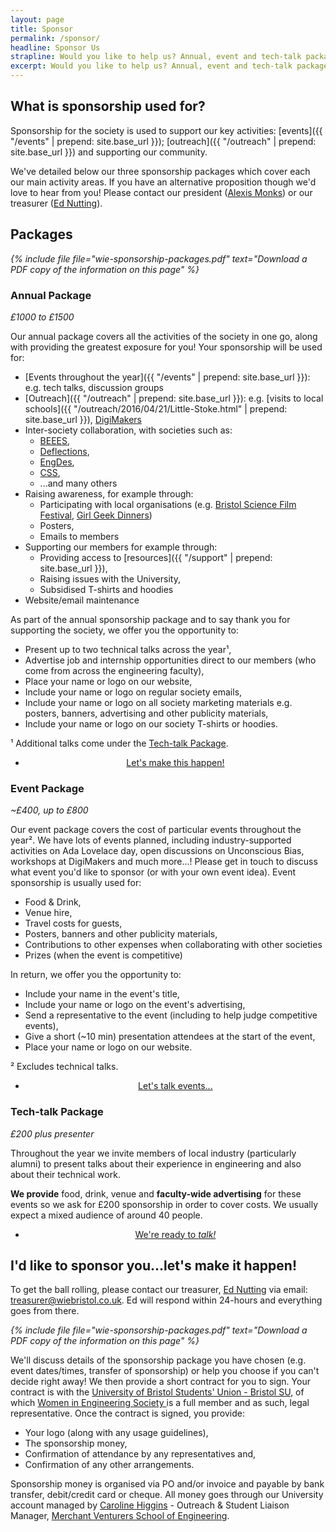 ```yaml
---
layout: page
title: Sponsor
permalink: /sponsor/
headline: Sponsor Us
strapline: Would you like to help us? Annual, event and tech-talk packages available.
excerpt: Would you like to help us? Annual, event and tech-talk packages available.
---
```


## What is sponsorship used for?

Sponsorship for the society is used to support our key activities: [events]({{ "/events" | prepend: site.base_url }}); [outreach]({{ "/outreach" | prepend: site.base_url }}) and supporting our community.

We've detailed below our three sponsorship packages which cover each our main activity areas. If you have an alternative proposition though we'd love to hear from you! Please contact our president ([Alexis Monks](mailto:president@wiebristol.co.uk)) or our treasurer ([Ed Nutting](mailto:treasurer@wiebristol.co.uk)).

## Packages

<i>{% include file file="wie-sponsorship-packages.pdf" text="Download a PDF copy of the information on this page" %}</i>

### Annual Package

*£1000 to £1500*

Our annual package covers all the activities of the society in one go, along with providing the greatest exposure for you! Your sponsorship will be used for:

- [Events throughout the year]({{ "/events" | prepend: site.base_url }}): e.g. tech talks, discussion groups
- [Outreach]({{ "/outreach" | prepend: site.base_url }}): e.g. [visits to local schools]({{ "/outreach/2016/04/21/Little-Stoke.html" | prepend: site.base_url }}), [DigiMakers](http://http://www.digimakers.co.uk/)
- Inter-society collaboration, with societies such as:
  - [BEEES](http://www.beees.co.uk),
  - [Deflections](http://www.deflections.org.uk/),
  - [EngDes](http://www.bristolsu.org.uk/activities/societies/12773/),
  - [CSS](http://cssbristol.co.uk/),
  - ...and many others
- Raising awareness, for example through:
  - Participating with local organisations (e.g. [Bristol Science Film Festival](http://www.britishscienceassociation.org/Event/bristol-and-bath-branch-film-festival), [Girl Geek Dinners](http://bristol.girlgeekdinners.com))
  - Posters,
  - Emails to members
- Supporting our members for example through:
  - Providing access to [resources]({{ "/support" | prepend: site.base_url }}),
  - Raising issues with the University,
  - Subsidised T-shirts and hoodies
- Website/email maintenance

As part of the annual sponsorship package and to say thank you for supporting the society, we offer you the opportunity to:

- Present up to two technical talks across the year¹,
- Advertise job and internship opportunities direct to our members (who come from across the engineering faculty),
- Place your name or logo on our website,
- Include your name or logo on regular society emails,
- Include your name or logo on all society marketing materials e.g. posters, banners, advertising and other publicity materials,
- Include your name or logo on our society T-shirts or hoodies.

¹ Additional talks come under the [Tech-talk Package](#tech-talk-package).

<ul class="actions" style="text-align: center">
  <li>
    <a href="#id-like-to-sponsor-youlets-make-it-happen" class="button big">Let's make this happen!</a>
  </li>
</ul>

### Event Package

*~£400, up to £800*

Our event package covers the cost of particular events throughout the year². We have lots of events planned, including industry-supported activities on Ada Lovelace day, open discussions on Unconscious Bias, workshops at DigiMakers and much more...! Please get in touch to discuss what event you'd like to sponsor (or with your own event idea). Event sponsorship is usually used for:

- Food & Drink,
- Venue hire,
- Travel costs for guests,
- Posters, banners and other publicity materials,
- Contributions to other expenses when collaborating with other societies
- Prizes (when the event is competitive)

In return, we offer you the opportunity to:

- Include your name in the event's title,
- Include your name or logo on the event's advertising,
- Send a representative to the event (including to help judge competitive events),
- Give a short (~10 min) presentation attendees at the start of the event,
- Place your name or logo on our website.

² Excludes technical talks.

<ul class="actions" style="text-align: center">
  <li>
    <a href="#id-like-to-sponsor-youlets-make-it-happen" class="button big">Let's talk events...</a>
  </li>
</ul>

### Tech-talk Package

*£200 plus presenter*

Throughout the year we invite members of local industry (particularly alumni) to present talks about their experience in engineering and also about their technical work.

**We provide** food, drink, venue and **faculty-wide advertising** for these events so we ask for £200 sponsorship in order to cover costs. We usually expect a mixed audience of around 40 people.

<ul class="actions" style="text-align: center">
  <li>
    <a href="#id-like-to-sponsor-youlets-make-it-happen" class="button big">We're ready to <i>talk!</i></a>
  </li>
</ul>

## I'd like to sponsor you...let's make it happen!

To get the ball rolling, please contact our treasurer, [Ed Nutting](mailto:treasurer@wiebristol.co.uk) via email: [treasurer@wiebristol.co.uk](mailto:treasurer@wiebristol.co.uk). Ed will respond within 24-hours and everything goes from there.

<i>{% include file file="wie-sponsorship-packages.pdf" text="Download a PDF copy of the information on this page" %}</i>

We'll discuss details of the sponsorship package you have chosen (e.g. event dates/times, transfer of sponsorship) or help you choose if you can't decide right away! We then provide a short contract for you to sign. Your contract is with the [University of Bristol Students' Union - Bristol SU](https://www.bristolsu.org.uk/), of which [Women in Engineering Society ](https://www.bristolsu.org.uk/activities/societies/13000/) is a full member and as such, legal representative. Once the contract is signed, you provide:

  - Your logo (along with any usage guidelines),
  - The sponsorship money,
  - Confirmation of attendance by any representatives and,
  - Confirmation of any other arrangements.

Sponsorship money is organised via PO and/or invoice and payable by bank transfer, debit/credit card or cheque. All money goes through our University account managed by [Caroline Higgins](http://www.bristol.ac.uk/engineering/people/caroline-higgins/index.html) - Outreach & Student Liaison Manager, [Merchant Venturers School of Engineering](http://www.bristol.ac.uk/engineering/about/mven/).

